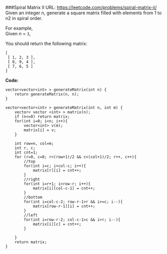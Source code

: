 ###Spiral Matrix II
URL: https://leetcode.com/problems/spiral-matrix-ii/</br>
Given an integer n, generate a square matrix filled with elements from 1 to n2 in spiral order.

For example,</br>
Given _n_ = `3`,

You should return the following matrix:

	[
	 [ 1, 2, 3 ],
	 [ 8, 9, 4 ],
	 [ 7, 6, 5 ]
	]

__Code:__

	vector<vector<int> > generateMatrix(int n) {
	    return generateMatrix(n, n);
	}

	vector<vector<int> > generateMatrix(int n, int m) {
	    vector< vector <int> > matrix(n);
	    if (n<=0) return matrix;
	    for(int i=0; i<n; i++){
	        vector<int> v(m);
	        matrix[i] = v;
	    }

	    int row=n, col=m;
	    int r, c;
	    int cnt=1;
	    for (r=0, c=0; r<(row+1)/2 && c<(col+1)/2; r++, c++){
	        //top
	        for(int i=c; i<col-c; i++){
	            matrix[r][i] = cnt++;
	        }
	        //right
	        for(int i=r+1; i<row-r; i++){
	            matrix[i][col-c-1] = cnt++;
	        }
	        //bottom
	        for(int i=col-c-2; row-r-1>r && i>=c; i--){
	            matrix[row-r-1][i] = cnt++;
	        }
	        //left
	        for(int i=row-r-2; col-c-1>c && i>r; i--){
	            matrix[i][c] = cnt++;
	        }
	        
	    }
	    return matrix;
	}
